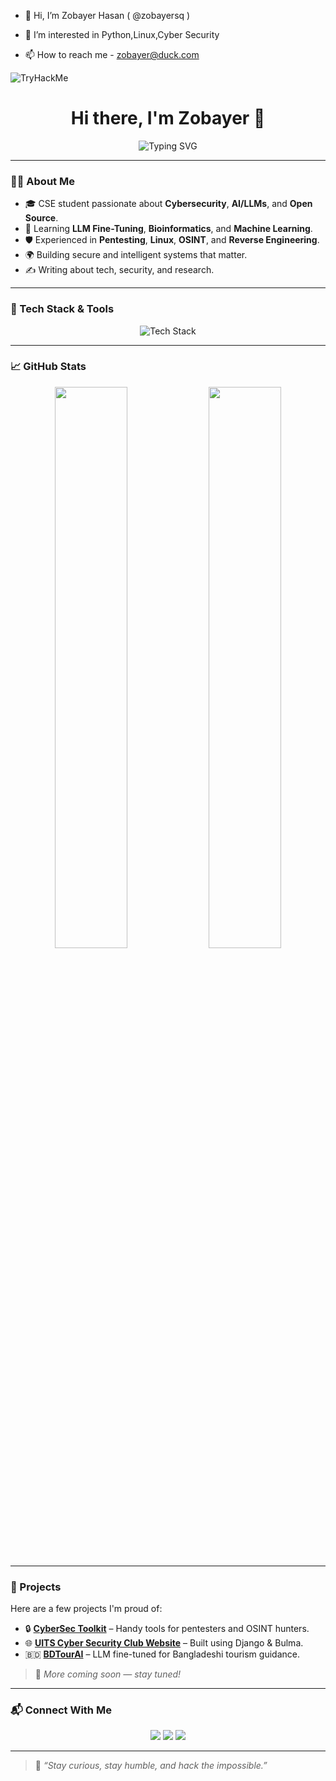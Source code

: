 - 👋 Hi, I’m Zobayer Hasan ( @zobayersq )
- 👀 I’m interested in Python,Linux,Cyber Security

- 📫 How to reach me - <zobayer@duck.com>

  
 <img src="https://tryhackme-badges.s3.amazonaws.com/zobayersq.png" alt="TryHackMe">
 
<h1 align="center">Hi there, I'm Zobayer 👋</h1>
<p align="center">
  <img src="https://readme-typing-svg.herokuapp.com?font=Fira+Code&weight=500&size=24&pause=1000&color=F59E0B&center=true&vCenter=true&width=435&lines=Cybersecurity+Enthusiast;AI+%26+LLM+Researcher;Open+Source+Contributor;Lifelong+Learner" alt="Typing SVG" />
</p>

---

### 👨‍💻 About Me
- 🎓 CSE student passionate about **Cybersecurity**, **AI/LLMs**, and **Open Source**.
- 🧠 Learning **LLM Fine-Tuning**, **Bioinformatics**, and **Machine Learning**.
- 🛡️ Experienced in **Pentesting**, **Linux**, **OSINT**, and **Reverse Engineering**.
- 🌍 Building secure and intelligent systems that matter.
- ✍️ Writing about tech, security, and research.

---

### 🧰 Tech Stack & Tools

<p align="center">
  <img src="https://skillicons.dev/icons?i=python,django,linux,bash,git,github,vscode,html,css,js,tailwind,arduino,pytorch,postgres" alt="Tech Stack" />
</p>

---

### 📈 GitHub Stats

<p align="center">
  <img width="48%" src="https://github-readme-stats.vercel.app/api?username=zobayersq&show_icons=true&theme=radical" />
  <img width="48%" src="https://github-readme-streak-stats.herokuapp.com?user=zobayersq&theme=radical&hide_border=true" />
</p>

---

### 🚀 Projects

Here are a few projects I'm proud of:

- 🔒 [**CyberSec Toolkit**](https://github.com/zobayersq) – Handy tools for pentesters and OSINT hunters.  
- 🌐 [**UITS Cyber Security Club Website**](https://github.com/zobayersq/uitscsc) – Built using Django & Bulma.  
- 🇧🇩 [**BDTourAI**](https://github.com/zobayersq/bdtourai) – LLM fine-tuned for Bangladeshi tourism guidance.

> 🧠 *More coming soon — stay tuned!*

---

### 📬 Connect With Me

<p align="center">
  <a href="https://linkedin.com/in/zobayersq"><img src="https://img.shields.io/badge/LinkedIn-0077B5?style=for-the-badge&logo=linkedin&logoColor=white"/></a>
  <a href="mailto:zobayersq@gmail.com"><img src="https://img.shields.io/badge/Gmail-D14836?style=for-the-badge&logo=gmail&logoColor=white"/></a>
  <a href="https://zobayersq.github.io"><img src="https://img.shields.io/badge/Portfolio-222222?style=for-the-badge&logo=vercel&logoColor=white"/></a>
</p>

---

> 🧭 *“Stay curious, stay humble, and hack the impossible.”*


